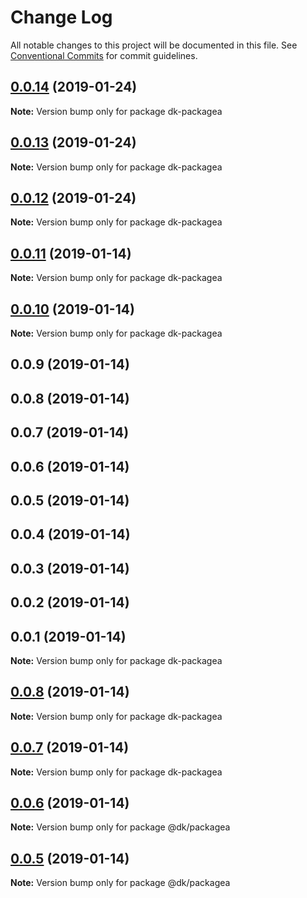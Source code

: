 # Change Log

All notable changes to this project will be documented in this file.
See [Conventional Commits](https://conventionalcommits.org) for commit guidelines.

## [0.0.14](https://github.com/den4kox/testlerna/compare/dk-packagea@0.0.13...dk-packagea@0.0.14) (2019-01-24)

**Note:** Version bump only for package dk-packagea





## [0.0.13](https://github.com/den4kox/testlerna/compare/dk-packagea@0.0.12...dk-packagea@0.0.13) (2019-01-24)

**Note:** Version bump only for package dk-packagea





## [0.0.12](https://github.com/den4kox/testlerna/compare/dk-packagea@0.0.11...dk-packagea@0.0.12) (2019-01-24)

**Note:** Version bump only for package dk-packagea





## [0.0.11](https://github.com/den4kox/testlerna/compare/dk-packagea@0.0.10...dk-packagea@0.0.11) (2019-01-14)

**Note:** Version bump only for package dk-packagea





## [0.0.10](https://github.com/den4kox/testlerna/compare/dk-packagea@0.0.9...dk-packagea@0.0.10) (2019-01-14)

**Note:** Version bump only for package dk-packagea





## 0.0.9 (2019-01-14)



## 0.0.8 (2019-01-14)



## 0.0.7 (2019-01-14)



## 0.0.6 (2019-01-14)



## 0.0.5 (2019-01-14)



## 0.0.4 (2019-01-14)



## 0.0.3 (2019-01-14)



## 0.0.2 (2019-01-14)



## 0.0.1 (2019-01-14)

**Note:** Version bump only for package dk-packagea





## [0.0.8](https://github.com/den4kox/testlerna/compare/v0.0.7...v0.0.8) (2019-01-14)

**Note:** Version bump only for package dk-packagea





## [0.0.7](https://github.com/den4kox/testlerna/compare/v0.0.6...v0.0.7) (2019-01-14)

**Note:** Version bump only for package dk-packagea





## [0.0.6](https://github.com/den4kox/testlerna/compare/v0.0.5...v0.0.6) (2019-01-14)

**Note:** Version bump only for package @dk/packagea





## [0.0.5](https://github.com/den4kox/testlerna/compare/v0.0.4...v0.0.5) (2019-01-14)

**Note:** Version bump only for package @dk/packagea
